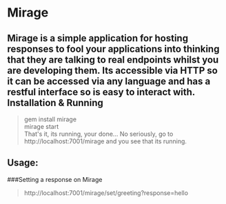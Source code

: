 Mirage
======
Mirage is a simple application for hosting responses to fool your applications into thinking that they are talking to real endpoints
whilst you are developing them. Its accessible via HTTP so it can be accessed via any language and has a restful interface so is easy to interact with.
Installation & Running
----------------------
> gem install mirage  
> mirage start  
That's it, its running, your done... No seriously, go to http://localhost:7001/mirage and you see that its running.  

Usage:
------
###Setting a response on Mirage
> http://localhost:7001/mirage/set/greeting?response=hello





